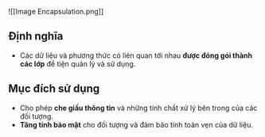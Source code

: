 ![[Image Encapsulation.png]]


## Định nghĩa
- Các dữ liệu và phương thức có liên quan tới nhau **được đóng gói thành các lớp** để tiện quản lý và sử dụng.


## Mục đích sử dụng
- Cho phép **che giấu thông tin** và những tính chất xử lý bên trong của các đối tượng.
- **Tăng tính bảo mật** cho đối tượng và đảm bảo tính toàn vẹn của dữ liệu.
